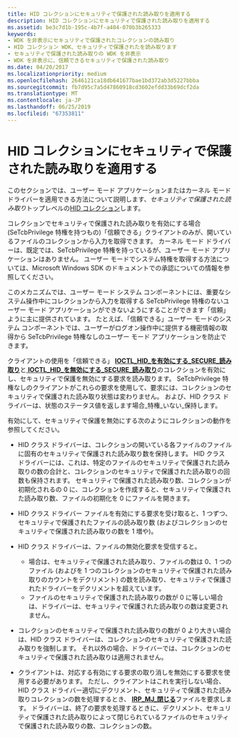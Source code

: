 ```yaml
---
title: HID コレクションにセキュリティで保護された読み取りを適用する
description: HID コレクションにセキュリティで保護された読み取りを適用する
ms.assetid: be3c7d1b-195c-4b7f-a404-070b3b265333
keywords:
- WDK を非表示にセキュリティで保護されたコレクションの読み取り
- HID コレクション WDK、セキュリティで保護されたを読み取ります
- セキュリティで保護された読み取りの WDK を非表示
- WDK を非表示に、信頼できるセキュリティで保護された読み取り
ms.date: 04/20/2017
ms.localizationpriority: medium
ms.openlocfilehash: 2646121ca18db641677bae1bd372ab3d5227bbba
ms.sourcegitcommit: fb7d95c7a5d47860918cd3602efdd33b69dcf2da
ms.translationtype: MT
ms.contentlocale: ja-JP
ms.lasthandoff: 06/25/2019
ms.locfileid: "67353811"
---
```

# <a name="enforcing-a-secure-read-for-a-hid-collection"></a>HID コレクションにセキュリティで保護された読み取りを適用する





このセクションでは、ユーザー モード アプリケーションまたはカーネル モード ドライバーを適用できる方法について説明します、*セキュリティで保護された読み取り*トップレベルの[HID コレクション](hid-collections.md)します。

コレクションでセキュリティで保護された読み取りを有効にする場合 (SeTcbPrivilege 特権を持つもの)「信頼できる」クライアントのみが、開いているファイルのコレクションから入力を取得できます。 カーネル モード ドライバーは、既定では、SeTcbPrivilege 特権を持っているが、ユーザー モード アプリケーションはありません。 ユーザー モードでシステム特権を取得する方法については、Microsoft Windows SDK のドキュメントでの承認についての情報を参照してください。

このメカニズムでは、ユーザー モード システム コンポーネントには、重要なシステム操作中にコレクションから入力を取得する SeTcbPrivilege 特権のないユーザー モード アプリケーションができないようにすることができます「信頼」ように主に提供されています。 たとえば、「信頼できる」ユーザー モードのシステム コンポーネントでは、ユーザーがログオン操作中に提供する機密情報の取得から SeTcbPrivilege 特権なしのユーザー モード アプリケーションを防止できます。

クライアントの使用を「信頼できる」 [ **IOCTL\_HID\_を有効にする\_SECURE\_読み取り**](https://docs.microsoft.com/windows-hardware/drivers/ddi/content/hidclass/ni-hidclass-ioctl_hid_enable_secure_read)と[ **IOCTL\_HID\_を無効にする\_SECURE\_読み取り**](https://docs.microsoft.com/windows-hardware/drivers/ddi/content/hidclass/ni-hidclass-ioctl_hid_disable_secure_read)のコレクションを有効にし、セキュリティで保護を無効にする要求を読み取ります。 SeTcbPrivilege 特権なしのクライアントがこれらの要求を使用して、要求には、コレクションのセキュリティで保護された読み取り状態は変わりません。 および、HID クラス ドライバーは、状態のステータス値を返します場合\_特権\_いない\_保持します。

有効にして、セキュリティで保護を無効にする次のようにコレクションの動作を参照してください。

-   HID クラス ドライバーは、コレクションの開いている各ファイルのファイルに固有のセキュリティで保護された読み取り数を保持します。 HID クラス ドライバーには、これは、特定のファイルのセキュリティで保護された読み取りの数の合計と、コレクションのセキュリティで保護された読み取りの回数も保持されます。 セキュリティで保護された読み取り数、コレクションが初期化されるの 0 に、コレクションを作成すると、セキュリティで保護された読み取り数、ファイルの初期化を 0 にファイルを開きます。

-   HID クラス ドライバー ファイルを有効にする要求を受け取ると、1 つずつ、セキュリティで保護されたファイルの読み取り数 (およびコレクションのセキュリティで保護された読み取りの数を 1 増や)。

-   HID クラス ドライバーは、ファイルの無効化要求を受信すると。
    -   場合は、セキュリティで保護された読み取り、ファイルの数は 0、1 つのファイル (およびを 1 つのコレクションのセキュリティで保護された読み取りのカウントをデクリメント) の数を読み取り、セキュリティで保護されたドライバーをデクリメントを超えています。
    -   ファイルのセキュリティで保護された読み取りの数が 0 に等しい場合は、ドライバーは、セキュリティで保護された読み取りの数は変更されません。
-   コレクションのセキュリティで保護された読み取りの数が 0 より大きい場合は、HID クラス ドライバーは、コレクションのセキュリティで保護された読み取りを強制します。 それ以外の場合、ドライバーでは、コレクションのセキュリティで保護された読み取りは適用されません。

-   クライアントは、対応する有効にする要求の取り消しを無効にする要求を使用する必要があります。 ただし、クライアントはこれを実行しない場合、HID クラス ドライバー適切にデクリメント、セキュリティで保護された読み取りコレクションの数を処理するとき、 [ **IRP\_MJ\_閉じる**](https://docs.microsoft.com/windows-hardware/drivers/kernel/irp-mj-close)ファイルを要求します。 ドライバーは、終了の要求を処理するときに、デクリメント、セキュリティで保護された読み取りによって閉じられているファイルのセキュリティで保護された読み取りの数、コレクションの数。

 

 




